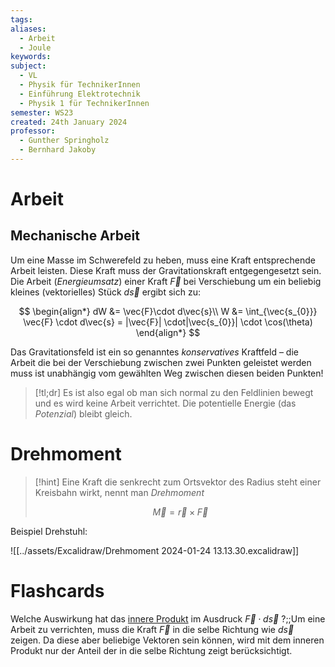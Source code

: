 ```yaml
---
tags: 
aliases:
  - Arbeit
  - Joule
keywords: 
subject:
  - VL
  - Physik für TechnikerInnen
  - Einführung Elektrotechnik
  - Physik 1 für TechnikerInnen
semester: WS23
created: 24th January 2024
professor:
  - Gunther Springholz
  - Bernhard Jakoby
---
```

 

# Arbeit

## Mechanische Arbeit

Um eine Masse im Schwerefeld zu heben, muss eine Kraft entsprechende Arbeit leisten.
Diese Kraft muss der Gravitationskraft entgegengesetzt sein. 
Die Arbeit (*Energieumsatz*) einer Kraft $\vec{F}$ bei Verschiebung um ein beliebig kleines (vektorielles) Stück $d\vec{s}$ ergibt sich zu:

$$
\begin{align*}
dW &= \vec{F}\cdot d\vec{s}\\
W &= \int_{\vec{s_{0}}} \vec{F} \cdot d\vec{s} = |\vec{F}| \cdot|\vec{s_{0}}| \cdot \cos(\theta)
\end{align*}
$$

Das Gravitationsfeld ist ein so genanntes *konservatives* Kraftfeld – die Arbeit die bei der Verschiebung zwischen zwei Punkten geleistet werden muss ist unabhängig vom gewählten Weg zwischen diesen beiden Punkten!

> [!tl;dr] Es ist also egal ob man sich normal zu den Feldlinien bewegt und es wird keine Arbeit verrichtet.
> Die potentielle Energie (das *Potenzial*) bleibt gleich.



# Drehmoment

>[!hint] Eine Kraft die senkrecht zum Ortsvektor des Radius steht einer Kreisbahn wirkt, nennt man *Drehmoment*
> 
> $$\vec{M}=\vec{r}\times \vec{F}$$


Beispiel Drehstuhl:

![[../assets/Excalidraw/Drehmoment 2024-01-24 13.13.30.excalidraw]]

# Flashcards

Welche Auswirkung hat das [innere Produkt](../Mathematik/Algebra/Skalarprodukt.md) im Ausdruck $\vec{F}\cdot d\vec{s}$ ?;;Um eine Arbeit zu verrichten, muss die Kraft $\vec{F}$ in die selbe Richtung wie $d\vec{s}$ zeigen. Da diese aber beliebige Vektoren sein können, wird mit dem inneren Produkt nur der Anteil der in die selbe Richtung zeigt berücksichtigt.
<!--SR:!2024-04-04,20,270-->